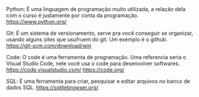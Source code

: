 Python: É uma linguagem de programação muito utilizada, a relação dela com o curso é justamente por
conta da programação.
https://www.python.org/

Git: É um sistema de versionamento, serve pra você conseguir se organizar, usando alguns sites que
usufruem do git. Um exemplo é o github.
https://git-scm.com/download/win

Code: O code é uma ferramenta de programação. Uma referencia seria o Visual Studio Code, nele você usa o code para desenvolver softwares.
https://code.visualstudio.com/
https://code.org/

SQL: É uma ferramenta para criar, pesquisar e editar arquivos no banco de dados SQL.
https://sqlitebrowser.org/